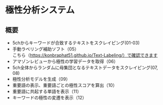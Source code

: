 # 極性分析システム
## 概要
* 5chからキーワードが合致するテキストをスクレイピング(01-03)
* 手動ラベリング補助ソフト（05）  
こちら（https://konbraphat51.github.io/Text-Labeling/）で確認できます  
* アマゾンレビューから極性の学習データを取得（06）
* 5ch全体からランダムに母集団となるテキストデータをスクレイピング(07, 08)
* 極性分析モデルを生成（09）
* 重要語の表示、重要語ごとの極性スコアを算出（10）
* 重要語に共起する単語を表示（11）
* キーワードの極性の変遷を表示（12）
